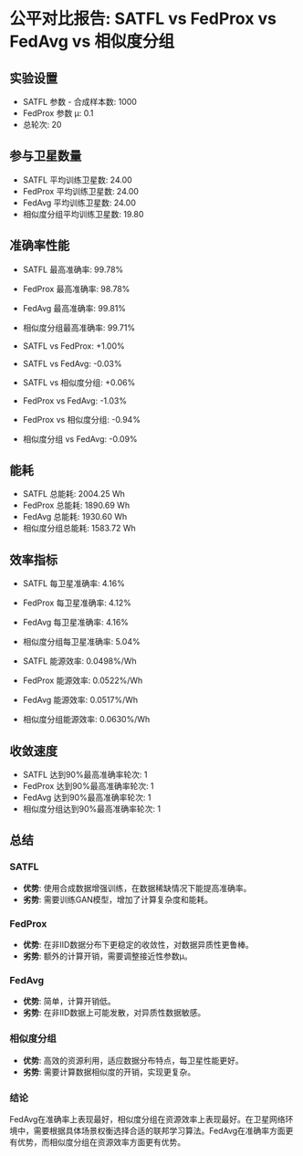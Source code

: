 # 公平对比报告: SATFL vs FedProx vs FedAvg vs 相似度分组

## 实验设置
- SATFL 参数 - 合成样本数: 1000
- FedProx 参数 μ: 0.1
- 总轮次: 20

## 参与卫星数量
- SATFL 平均训练卫星数: 24.00
- FedProx 平均训练卫星数: 24.00
- FedAvg 平均训练卫星数: 24.00
- 相似度分组平均训练卫星数: 19.80

## 准确率性能
- SATFL 最高准确率: 99.78%
- FedProx 最高准确率: 98.78%
- FedAvg 最高准确率: 99.81%
- 相似度分组最高准确率: 99.71%

- SATFL vs FedProx: +1.00%
- SATFL vs FedAvg: -0.03%
- SATFL vs 相似度分组: +0.06%
- FedProx vs FedAvg: -1.03%
- FedProx vs 相似度分组: -0.94%
- 相似度分组 vs FedAvg: -0.09%

## 能耗
- SATFL 总能耗: 2004.25 Wh
- FedProx 总能耗: 1890.69 Wh
- FedAvg 总能耗: 1930.60 Wh
- 相似度分组总能耗: 1583.72 Wh

## 效率指标
- SATFL 每卫星准确率: 4.16%
- FedProx 每卫星准确率: 4.12%
- FedAvg 每卫星准确率: 4.16%
- 相似度分组每卫星准确率: 5.04%

- SATFL 能源效率: 0.0498%/Wh
- FedProx 能源效率: 0.0522%/Wh
- FedAvg 能源效率: 0.0517%/Wh
- 相似度分组能源效率: 0.0630%/Wh

## 收敛速度
- SATFL 达到90%最高准确率轮次: 1
- FedProx 达到90%最高准确率轮次: 1
- FedAvg 达到90%最高准确率轮次: 1
- 相似度分组达到90%最高准确率轮次: 1

## 总结
### SATFL
- **优势**: 使用合成数据增强训练，在数据稀缺情况下能提高准确率。
- **劣势**: 需要训练GAN模型，增加了计算复杂度和能耗。

### FedProx
- **优势**: 在非IID数据分布下更稳定的收敛性，对数据异质性更鲁棒。
- **劣势**: 额外的计算开销，需要调整接近性参数μ。

### FedAvg
- **优势**: 简单，计算开销低。
- **劣势**: 在非IID数据上可能发散，对异质性数据敏感。

### 相似度分组
- **优势**: 高效的资源利用，适应数据分布特点，每卫星性能更好。
- **劣势**: 需要计算数据相似度的开销，实现更复杂。

### 结论
FedAvg在准确率上表现最好，相似度分组在资源效率上表现最好。在卫星网络环境中，需要根据具体场景权衡选择合适的联邦学习算法。FedAvg在准确率方面更有优势，而相似度分组在资源效率方面更有优势。
